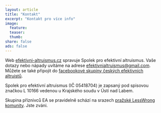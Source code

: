 ```yaml
---
layout: article
title: "Kontakt"
excerpt: "Kontakt pro více info"
image:
  feature:
  teaser:
  thumb:
share: false
ads: false
---
```


Web [efektivni-altruismus.cz](http://www.efektivni-altruismus.cz) spravuje
Spolek pro efektivní altruismus. Vaše dotazy nebo nápady uvítáme na adrese
[efektivnialtruismus@gmail.com](mailto:efektivnialtruismus@gmail.com).
Můžete se také připojit do [facebookové skupiny českých efektivních
altruistů](https://www.facebook.com/groups/efektivnialtruismuscz).

Spolek pro efektivní altruismus (IČ 05418704) je zapsaný pod spisovou značkou
L 10166 vedenou u Krajského soudu v Ústí nad Labem.

Skupina příznivců EA se pravidelně schází na srazech [pražské LessWrong
komunity](http://lesswrong.cz/). Jste zváni.
